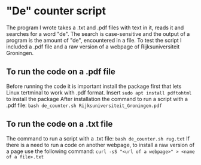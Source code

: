 # "De" counter script

The program I wrote takes a .txt and .pdf files with text in it, reads it and searches for a word "de". The search is case-sensitive and the output of a program is the amount of "de", encountered in a file. To test the script I included a .pdf file and a raw version of a webpage of Rijksuniversiteit Groningen. 
## To run the code on a .pdf file
Before running the code it is important install the package first that lets Linux tertminal to work with .pdf format. 
Insert `sudo apt install pdftohtml` to install the package
After installation the command to run a script with a .pdf file:
`bash de_counter.sh Rijksuniversiteit_Groningen.pdf`

## To run the code on a .txt file
The command to run a script with a .txt file:
`bash de_counter.sh rug.txt`
If there is a need to run a code on another webpage, to install a raw version of a page use the following command:
`curl -sS "<url of a webpage>" > <name of a file>.txt`
